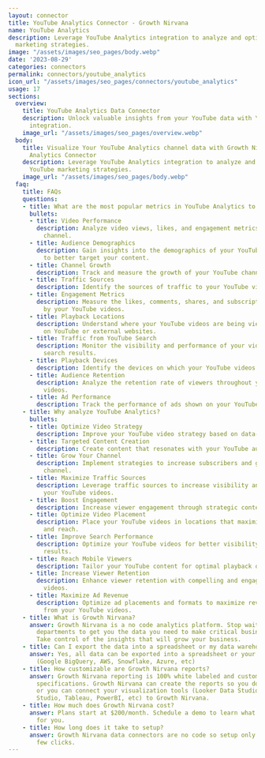 ```yaml
---
layout: connector
title: YouTube Analytics Connector - Growth Nirvana
name: YouTube Analytics
description: Leverage YouTube Analytics integration to analyze and optimize your YouTube
  marketing strategies.
image: "/assets/images/seo_pages/body.webp"
date: '2023-08-29'
categories: connectors
permalink: connectors/youtube_analytics
icon_url: "/assets/images/seo_pages/connectors/youtube_analytics"
usage: 17
sections:
  overview:
    title: YouTube Analytics Data Connector
    description: Unlock valuable insights from your YouTube data with YouTube Analytics
      integration.
    image_url: "/assets/images/seo_pages/overview.webp"
  body:
    title: Visualize Your YouTube Analytics channel data with Growth Nirvana's YouTube
      Analytics Connector
    description: Leverage YouTube Analytics integration to analyze and optimize your
      YouTube marketing strategies.
    image_url: "/assets/images/seo_pages/body.webp"
  faq:
    title: FAQs
    questions:
    - title: What are the most popular metrics in YouTube Analytics to analyze?
      bullets:
      - title: Video Performance
        description: Analyze video views, likes, and engagement metrics for your YouTube
          channel.
      - title: Audience Demographics
        description: Gain insights into the demographics of your YouTube audience
          to better target your content.
      - title: Channel Growth
        description: Track and measure the growth of your YouTube channel over time.
      - title: Traffic Sources
        description: Identify the sources of traffic to your YouTube videos and channels.
      - title: Engagement Metrics
        description: Measure the likes, comments, shares, and subscriptions generated
          by your YouTube videos.
      - title: Playback Locations
        description: Understand where your YouTube videos are being viewed, whether
          on YouTube or external websites.
      - title: Traffic from YouTube Search
        description: Monitor the visibility and performance of your videos in YouTube
          search results.
      - title: Playback Devices
        description: Identify the devices on which your YouTube videos are being watched.
      - title: Audience Retention
        description: Analyze the retention rate of viewers throughout your YouTube
          videos.
      - title: Ad Performance
        description: Track the performance of ads shown on your YouTube videos.
    - title: Why analyze YouTube Analytics?
      bullets:
      - title: Optimize Video Strategy
        description: Improve your YouTube video strategy based on data-driven insights.
      - title: Targeted Content Creation
        description: Create content that resonates with your YouTube audience demographics.
      - title: Grow Your Channel
        description: Implement strategies to increase subscribers and grow your YouTube
          channel.
      - title: Maximize Traffic Sources
        description: Leverage traffic sources to increase visibility and reach for
          your YouTube videos.
      - title: Boost Engagement
        description: Increase viewer engagement through strategic content and calls-to-action.
      - title: Optimize Video Placement
        description: Place your YouTube videos in locations that maximize visibility
          and reach.
      - title: Improve Search Performance
        description: Optimize your YouTube videos for better visibility in search
          results.
      - title: Reach Mobile Viewers
        description: Tailor your YouTube content for optimal playback on mobile devices.
      - title: Increase Viewer Retention
        description: Enhance viewer retention with compelling and engaging YouTube
          videos.
      - title: Maximize Ad Revenue
        description: Optimize ad placements and formats to maximize revenue generated
          from your YouTube videos.
    - title: What is Growth Nirvana?
      answer: Growth Nirvana is a no code analytics platform. Stop waiting for other
        departments to get you the data you need to make critical business decisions.
        Take control of the insights that will grow your business.
    - title: Can I export the data into a spreadsheet or my data warehouse?
      answer: Yes, all data can be exported into a spreadsheet or your data warehouse
        (Google BigQuery, AWS, Snowflake, Azure, etc)
    - title: How customizable are Growth Nirvana reports?
      answer: Growth Nirvana reporting is 100% white labeled and customized to your
        specifications. Growth Nirvana can create the reports so you don’t have to
        or you can connect your visualization tools (Looker Data Studio/Google Data
        Studio, Tableau, PowerBI, etc) to Growth Nirvana.
    - title: How much does Growth Nirvana cost?
      answer: Plans start at $200/month. Schedule a demo to learn what plan is best
        for you.
    - title: How long does it take to setup?
      answer: Growth Nirvana data connectors are no code so setup only requires a
        few clicks.
---
```

